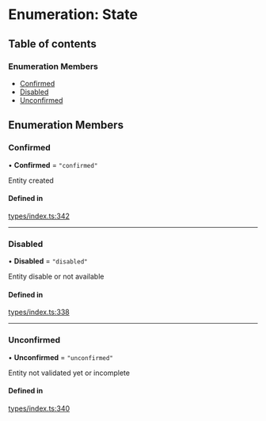 # Enumeration: State

## Table of contents

### Enumeration Members

- [Confirmed](State.md#confirmed)
- [Disabled](State.md#disabled)
- [Unconfirmed](State.md#unconfirmed)

## Enumeration Members

### Confirmed

• **Confirmed** = ``"confirmed"``

Entity created

#### Defined in

[types/index.ts:342](https://github.com/nevermined-io/react-components/blob/cbb6826/catalog/src/types/index.ts#L342)

___

### Disabled

• **Disabled** = ``"disabled"``

Entity disable or not available

#### Defined in

[types/index.ts:338](https://github.com/nevermined-io/react-components/blob/cbb6826/catalog/src/types/index.ts#L338)

___

### Unconfirmed

• **Unconfirmed** = ``"unconfirmed"``

Entity not validated yet or incomplete

#### Defined in

[types/index.ts:340](https://github.com/nevermined-io/react-components/blob/cbb6826/catalog/src/types/index.ts#L340)
